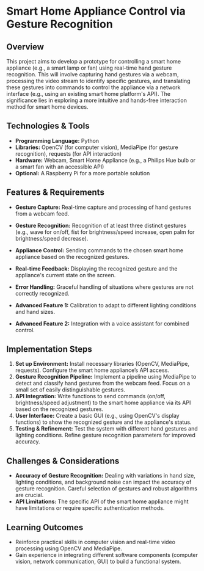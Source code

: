# Smart Home Appliance Control via Gesture Recognition

## Overview

This project aims to develop a prototype for controlling a smart home appliance (e.g., a smart lamp or fan) using real-time hand gesture recognition. This will involve capturing hand gestures via a webcam, processing the video stream to identify specific gestures, and translating these gestures into commands to control the appliance via a network interface (e.g., using an existing smart home platform's API).  The significance lies in exploring a more intuitive and hands-free interaction method for smart home devices.

## Technologies & Tools

* **Programming Language:** Python
* **Libraries:** OpenCV (for computer vision), MediaPipe (for gesture recognition), requests (for API interaction)
* **Hardware:** Webcam,  Smart Home Appliance (e.g., a Philips Hue bulb or a smart fan with an accessible API)
* **Optional:**  A Raspberry Pi for a more portable solution


## Features & Requirements

- **Gesture Capture:** Real-time capture and processing of hand gestures from a webcam feed.
- **Gesture Recognition:**  Recognition of at least three distinct gestures (e.g., wave for on/off, fist for brightness/speed increase, open palm for brightness/speed decrease).
- **Appliance Control:** Sending commands to the chosen smart home appliance based on the recognized gestures.
- **Real-time Feedback:** Displaying the recognized gesture and the appliance's current state on the screen.
- **Error Handling:**  Graceful handling of situations where gestures are not correctly recognized.

- **Advanced Feature 1:**  Calibration to adapt to different lighting conditions and hand sizes.
- **Advanced Feature 2:**  Integration with a voice assistant for combined control.


## Implementation Steps

1. **Set up Environment:** Install necessary libraries (OpenCV, MediaPipe, requests). Configure the smart home appliance’s API access.
2. **Gesture Recognition Pipeline:** Implement a pipeline using MediaPipe to detect and classify hand gestures from the webcam feed.  Focus on a small set of easily distinguishable gestures.
3. **API Integration:** Write functions to send commands (on/off, brightness/speed adjustment) to the smart home appliance via its API based on the recognized gestures.
4. **User Interface:** Create a basic GUI (e.g., using OpenCV's display functions) to show the recognized gesture and the appliance's status.
5. **Testing & Refinement:** Test the system with different hand gestures and lighting conditions.  Refine gesture recognition parameters for improved accuracy.


## Challenges & Considerations

- **Accuracy of Gesture Recognition:**  Dealing with variations in hand size, lighting conditions, and background noise can impact the accuracy of gesture recognition.  Careful selection of gestures and robust algorithms are crucial.
- **API Limitations:** The specific API of the smart home appliance might have limitations or require specific authentication methods.


## Learning Outcomes

- Reinforce practical skills in computer vision and real-time video processing using OpenCV and MediaPipe.
- Gain experience in integrating different software components (computer vision, network communication, GUI) to build a functional system.

